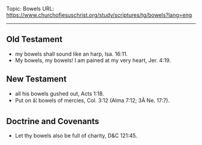 Topic: Bowels
URL: https://www.churchofjesuschrist.org/study/scriptures/tg/bowels?lang=eng

---

## Old Testament

- my bowels shall sound like an harp, Isa. 16:11.
- My bowels, my bowels! I am pained at my very heart, Jer. 4:19.

## New Testament

- all his bowels gushed out, Acts 1:18.
- Put on â¦ bowels of mercies, Col. 3:12 (Alma 7:12; 3Â Ne. 17:7).

## Doctrine and Covenants

- Let thy bowels also be full of charity, D&C 121:45.

